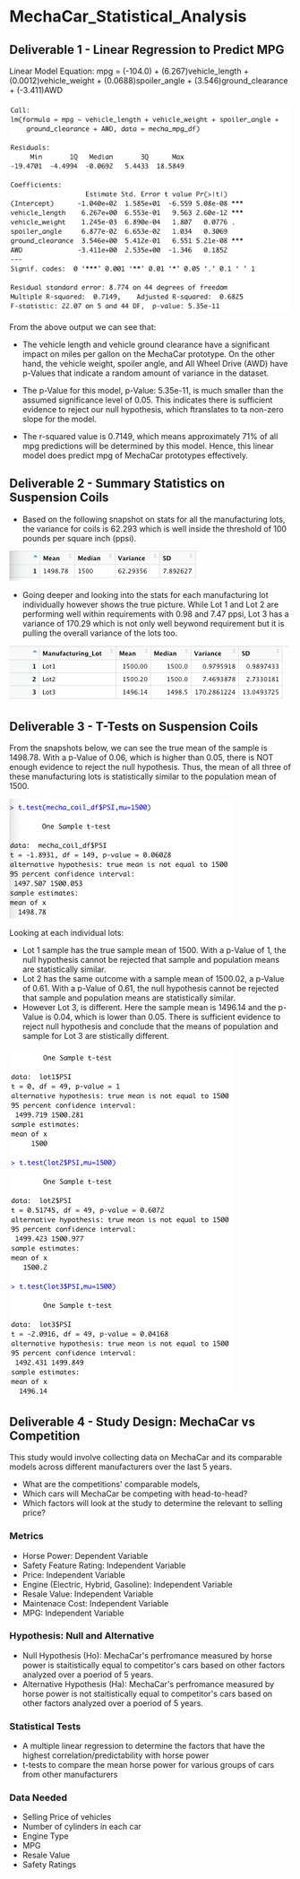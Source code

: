 # MechaCar_Statistical_Analysis

## Deliverable 1 - Linear Regression to Predict MPG

Linear Model Equation:
mpg = (-104.0) + (6.267)vehicle_length + (0.0012)vehicle_weight + (0.0688)spoiler_angle + (3.546)ground_clearance + (-3.411)AWD 

![Linear_Regression_Results](https://github.com/abhi82git/MechaCar_Statistical_Analysis/blob/fc2c5d2bdc506737a525e9df24b7be3b5b370bec/Linear_Regression_Results.png)

From the above output we can see that:

 - The vehicle length and vehicle ground clearance have a significant impact on miles per gallon on the MechaCar prototype. On the other hand, the vehicle weight, spoiler angle, and All Wheel Drive (AWD) have p-Values that indicate a random amount of variance in the dataset.

- The p-Value for this model, p-Value: 5.35e-11, is much smaller than the assumed significance level of 0.05. This indicates there is sufficient evidence to reject our null hypothesis, which ftranslates to ta non-zero slope for the model.

- The r-squared value is 0.7149, which means approximately 71% of all mpg predictions will be determined by this model. Hence, this linear model does predict mpg of MechaCar prototypes effectively.


## Deliverable 2 - Summary Statistics on Suspension Coils

- Based on the following snapshot on stats for all the manufacturing lots, the variance for coils is 62.293 which is well inside the threshold of 100 pounds per square inch (ppsi).

![Total_Summary_DF](https://github.com/abhi82git/MechaCar_Statistical_Analysis/blob/fc2c5d2bdc506737a525e9df24b7be3b5b370bec/Total_Summary_DF.png)

- Going deeper and looking into the stats for each manufacturing lot individually however shows the true picture. While Lot 1 and Lot 2 are performing well within requirements with 0.98 and 7.47 ppsi, Lot 3 has a variance of 170.29 which is not only well beywond requirement but it is pulling the overall variance of the lots too.

![Lot_Summary_DF](https://github.com/abhi82git/MechaCar_Statistical_Analysis/blob/fc2c5d2bdc506737a525e9df24b7be3b5b370bec/Lot_Summary_DF.png)


## Deliverable 3 - T-Tests on Suspension Coils
From the snapshots below,  we can see the true mean of the sample is 1498.78. With a p-Value of 0.06, which is higher than 0.05, there is NOT enough evidence to reject the null hypothesis. Thus, the mean of all three of these manufacturing lots is statistically similar to the  population mean of 1500.

![t-test_mean_without_log](https://github.com/abhi82git/MechaCar_Statistical_Analysis/blob/fc2c5d2bdc506737a525e9df24b7be3b5b370bec/t-test_mean_without_log.png)

Looking at each individual lots:
- Lot 1 sample has the true sample mean of 1500. With a p-Value of 1, the null hypothesis cannot be rejected that sample and population means are statistically similar.
- Lot 2 has the same outcome with a sample mean of 1500.02, a p-Value of 0.61. With a p-Value of 0.61, the null hypothesis cannot be rejected that sample and population means are statistically similar.
- However Lot 3, is different. Here the sample mean is 1496.14 and the p-Value is 0.04, which is lower than 0.05. There is sufficient evidence to reject null hypothesis and conclude that the means of population and sample for Lot 3 are stistically different.

![t-test_all_lots_without_log](https://github.com/abhi82git/MechaCar_Statistical_Analysis/blob/fc2c5d2bdc506737a525e9df24b7be3b5b370bec/t-test_all_lots_without_log.png)



## Deliverable 4 - Study Design: MechaCar vs Competition
This study would involve collecting data on MechaCar and its comparable models across  different manufacturers over the last 5 years.

- What are the competitions' comparable models,
- Which cars will MechaCar be competing with head-to-head? 
- Which factors will look at the study to determine the relevant to selling price?

### Metrics
- Horse Power: Dependent Variable
- Safety Feature Rating: Independent Variable
- Price: Independent Variable
- Engine (Electric, Hybrid, Gasoline): Independent Variable
- Resale Value: Independent Variable
- Maintenace Cost: Independent Variable
- MPG: Independent Variable

### Hypothesis: Null and Alternative
- Null Hypothesis (Ho): MechaCar's perfromance measured by horse power is staitistically equal to competitor's cars based on other factors analyzed over a poeriod of 5 years.
- Alternative Hypothesis (Ha): MechaCar's perfromance measured by horse power is not staitistically equal to competitor's cars based on other factors analyzed over a poeriod of 5 years.

### Statistical Tests
- A multiple linear regression to determine the factors that have the highest correlation/predictability with horse power
- t-tests to compare the mean horse power for various groups of cars from other manufacturers

### Data Needed
- Selling Price of vehicles
- Number of cylinders in each car
- Engine Type
- MPG
- Resale Value
- Safety Ratings


